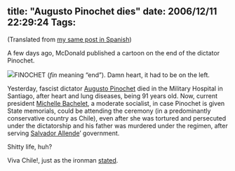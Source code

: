 title: "Augusto Pinochet dies"
date: 2006/12/11 22:29:24
Tags: 
---
<p>(Translated from <a target="_blank" href="http://www.damog.net/20061210/muere-augusto-pinochet/">my same post in Spanish</a>)

A few days ago, McDonald published a cartoon on the end of the dictator Pinochet.
</p>
<img src="http://www.damog.net/files/misc/finochet.jpg"/>FINOCHET (<em>fin</em> meaning &#8220;end&#8221;). Damn heart, it had to be on the left.<p>
Yesterday, fascist dictator <a target="_blank" href="http://en.wikipedia.org/wiki/Augusto_Pinochet">Augusto Pinochet</a> died in the Military Hospital in Santiago, after heart and lung diseases, being 91 years old. Now, current president <a target="_blank" href="http://en.wikipedia.org/wiki/Michelle_Bachelet">Michelle Bachelet</a>, a moderate socialist, in case Pinochet is given State memorials, could be attending the ceremony (in a predominantly conservative country as Chile), even after she was tortured and persecuted under the dictatorship and his father was murdered under the regimen, after serving <a target="_blank" href="http://en.wikipedia.org/wiki/Salvador_Allende">Salvador Allende</a>&#8217; government.

Shitty life, huh?

Viva Chile!, just as the ironman <a target="_blank" href="http://oskuro.net/blog/life/pinochet-2006-12-11-19-29">stated</a>. </p>
